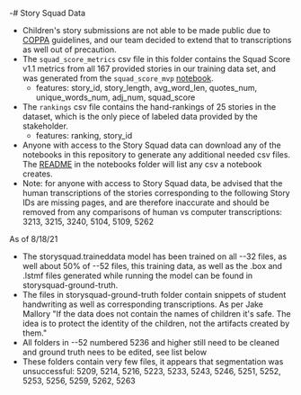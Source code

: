 -# Story Squad Data

- Children's story submissions are not able to be made public due to [COPPA](https://www.ecfr.gov/cgi-bin/text-idx?SID=4939e77c77a1a1a08c1cbf905fc4b409&node=16%3A1.0.1.3.36&rgn=div5) guidelines, and our team decided to extend that to transcriptions as well out of precaution. 
- The `squad_score_metrics` csv file in this folder contains the Squad Score v1.1 metrics from all 167 provided stories in our training data set, and was generated from the `squad_score_mvp` [notebook](../notebooks/squad_score_mvp.ipynb). 
   - features: story_id, story_length, avg_word_len, quotes_num, unique_words_num, adj_num, squad_score
- The `rankings` csv file contains the hand-rankings of 25 stories in the dataset, which is the only piece of labeled data provided by the stakeholder.
   - features: ranking, story_id
- Anyone with access to the Story Squad data can download any of the notebooks in this repository to generate any additional needed csv files. The [README](../notebooks) in the notebooks folder will list any csv a notebook creates.
- Note: for anyone with access to Story Squad data, be advised that the human transcriptions of the stories corresponding to the following Story IDs are missing pages, and are therefore inaccurate and should be removed from any comparisons of human vs computer transcriptions: 3213, 3215, 3240, 5104, 5109, 5262

 As of 8/18/21
- The storysquad.traineddata model has been trained on all --32 files, as well about 50% of --52 files, this training data, as well as the .box and .lstmf files generated while running the model can be found in storysquad-ground-truth.
- The files in storysquad-ground-truth folder contain snippets of student handwriting as well as corresponding transcriptions. As per Jake Mallory "If the data does not contain the names of children it's safe. The idea is to protect the identity of the children, not the artifacts created by them." 
- All folders in --52 numbered 5236 and higher still need to be cleaned and ground truth nees to be edited, see list below
- These folders contain very few files, it appears that segmentation was unsuccessful:
          5209, 5214, 5216, 5223, 5233, 5243, 5246, 5251, 5252, 5253, 5256, 5259, 5262, 5263
